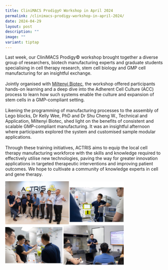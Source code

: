 ```yaml
---
title: CliniMACS Prodigy© Workshop in April 2024
permalink: /clinimacs-prodigy-workshop-in-april-2024/
date: 2024-04-29
layout: post
description: ""
image: ""
variant: tiptap
---
```

<p>Last week, our CliniMACS Prodigy© workshop brought together a diverse
group of researchers, biotech manufacturing experts and graduate students
specialising in cell therapy research, stem cell biology and GMP cell manufacturing
for an insightful exchange.
<br>
<br>Jointly organised with <a href="https://www.linkedin.com/company/miltenyi-biotec/" class="wVkswPqfFJemBuesOohtSFOOfIrNteBxRA" rel="noopener noreferrer nofollow" target="_self">Miltenyi Biotec</a>,
the workshop offered participants hands-on learning and a deep dive into
the Adherent Cell Culture (ACC) process to learn how such systems enable
the culture and expansion of stem cells in a GMP-compliant setting.
<br>
<br>Likening the programming of manufacturing processes to the assembly of
Lego blocks, Dr Kelly Wee, PhD and Dr Shu Cheng W., Technical and Application,
Miltenyi Biotec, shed light on the benefits of consistent and scalable
GMP-compliant manufacturing. It was an insightful afternoon where participants
explored the system and customised sample modular applications.
<br>
<br>Through these training initiatives, ACTRIS aims to equip the local cell
therapy manufacturing workforce with the skills and knowledge required
to effectively utilise new technologies, paving the way for greater innovation
applications in targeted therapeutic interventions and improving patient
outcomes. We hope to cultivate a community of knowledge experts in cell
and gene therapy.</p>
<p></p>
<div class="isomer-image-wrapper">
<img style="width: 75%;" height="auto" width="100%" alt="" src="/images/Newsroom &amp; Events/Events/Miltenyi_Prodigy_Workshop__April_2024_.png">
</div>
<p></p>